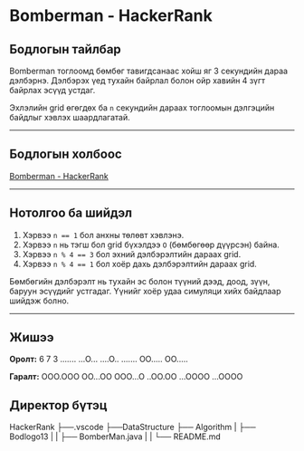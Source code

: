 # Bomberman - HackerRank

## Бодлогын тайлбар

Bomberman тоглоомд бөмбөг тавигдсанаас хойш яг 3 секундийн дараа дэлбэрнэ. Дэлбэрэх үед тухайн байрлал болон ойр хавийн 4 зүгт байрлах эсүүд устдаг.

Эхлэлийн grid өгөгдөх ба `n` секундийн дараах тоглоомын дэлгэцийн байдлыг хэвлэх шаардлагатай.

---

## Бодлогын холбоос

[Bomberman - HackerRank](https://www.hackerrank.com/challenges/bomber-man/problem?isFullScreen=true)

---

## Нотолгоо ба шийдэл

1. Хэрвээ `n == 1` бол анхны төлөвт хэвлэнэ.
2. Хэрвээ `n` нь тэгш бол grid бүхэлдээ `O` (бөмбөгөөр дүүрсэн) байна.
3. Хэрвээ `n % 4 == 3` бол эхний дэлбэрэлтийн дараах grid.
4. Хэрвээ `n % 4 == 1` бол хоёр дахь дэлбэрэлтийн дараах grid.

Бөмбөгийн дэлбэрэлт нь тухайн эс болон түүний дээд, доод, зүүн, баруун эсүүдийг устгадаг. Үүнийг хоёр удаа симуляци хийх байдлаар шийдэж болно.

---

## Жишээ

**Оролт:**
6 7 3
.......
...O...
....O..
.......
OO.....
OO.....


**Гаралт:**
OOO.OOO
OO...OO
OOO...O
..OO.OO
...OOOO
...OOOO

## Директор бүтэц
HackerRank
    ├──.vscode
    ├──DataStructure
    ├── Algorithm
    |   ├── Bodlogo13
    |   |   ├── BomberMan.java
    |   |   └── README.md